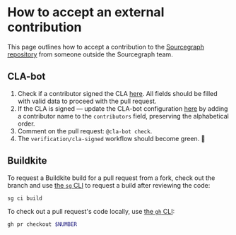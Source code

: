 # How to accept an external contribution

This page outlines how to accept a contribution to the [Sourcegraph repository](https://github.com/sourcegraph/sourcegraph) from someone outside the Sourcegraph team.

## CLA-bot

1. Check if a contributor signed the CLA [here](https://docs.google.com/spreadsheets/d/1_iBZh9PJi-05vTnlQ3GVeeRe8H3Wq1_FZ49aYrsHGLQ/edit?usp=sharing). All fields should be filled with valid data to proceed with the pull request.
2. If the CLA is signed — update the CLA-bot configuration [here](https://github.com/sourcegraph/clabot-config/edit/main/.clabot) by adding a contributor name to the `contributors` field, preserving the alphabetical order.
3. Comment on the pull request: `@cla-bot check`.
4. The `verification/cla-signed` workflow should become green. 🎉

## Buildkite

To request a Buildkite build for a pull request from a fork, check out the branch and use [the `sg` CLI](../background-information/sg/index.md) to request a build after reviewing the code:

```sh
sg ci build
```

To check out a pull request's code locally, use [the `gh` CLI](https://cli.github.com/):

```sh
gh pr checkout $NUMBER
```
